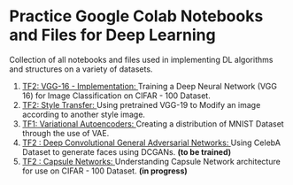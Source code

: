 # Practice Google Colab Notebooks and Files for Deep Learning
Collection of all notebooks and files used in implementing DL algorithms and structures on a variety of datasets.

1. [TF2: VGG-16 - Implementation: ](https://github.com/prateekgrover-in/Deep_Learning_Practice/blob/master/VGG16_CIFAR_100.ipynb) Training a Deep Neural Network (VGG 16) for Image Classification on CIFAR - 100 Dataset.
2. [TF2: Style Transfer: ](https://github.com/prateekgrover-in/Deep_Learning_Practice/blob/master/Style_Transfer.ipynb) Using pretrained VGG-19 to Modify an image according to another style image.
3. [TF1: Variational Autoencoders: ](https://github.com/prateekgrover-in/Deep_Learning_Practice/blob/master/Variational_Autoencoders.ipynb) Creating a distribution of MNIST Dataset through the use of VAE.
4. [TF2 : Deep Convolutional General Adversarial Networks: ](https://github.com/prateekgrover-in/Deep_Learning_Practice/blob/master/GANCelebA.ipynb) Using CelebA Dataset to generate faces using DCGANs. **(to be trained)**
5. [TF2 : Capsule Networks: ](https://github.com/prateekgrover-in/Deep_Learning_Practice/blob/master/CapsuleNet.py) Understanding Capsule Network architecture for use on CIFAR - 100 Dataset. **(in progress)**
